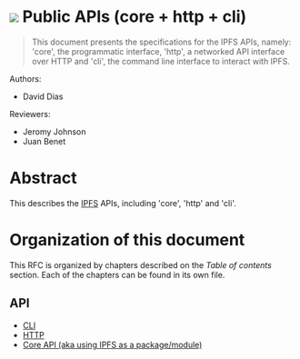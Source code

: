 ![](https://img.shields.io/badge/status-wip-orange.svg?style=flat-square) Public APIs (core + http + cli)
=========================================================================================================

> This document presents the specifications for the IPFS APIs, namely: 'core', the programmatic interface, 'http', a networked API interface over HTTP and 'cli', the command line interface to interact with IPFS.

Authors:

- David Dias

Reviewers:

- Jeromy Johnson
- Juan Benet

# Abstract

This describes the [IPFS](https://ipfs.io/) APIs, including 'core', 'http' and 'cli'.

# Organization of this document

This RFC is organized by chapters described on the *Table of contents* section. Each of the chapters can be found in its own file.

## API

- [CLI](./cli)
- [HTTP](./http)
- [Core API (aka using IPFS as a package/module)](./core)
